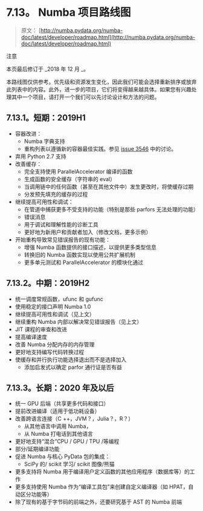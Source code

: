 # 7.13。 Numba 项目路线图

> 原文： [http://numba.pydata.org/numba-doc/latest/developer/roadmap.html](http://numba.pydata.org/numba-doc/latest/developer/roadmap.html)

注意

本页最后修订于 _2018 年 12 月 _。

本路线图仅供参考。优先级和资源发生变化，因此我们可能会选择重新排序或放弃此列表中的内容。此外，进一步的项目，它们将变得越来越具体。如果您有兴趣处理其中一个项目，请打开一个我们可以先讨论设计和方法的问题。

## 7.13.1。短期：2019H1

*   容器改进：
    *   Numba 字典支持
    *   重构列表以遵循新的容器最佳实践。参见 [issue 3546](https://github.com/numba/numba/issues/3546#issuecomment-443008201) 中的讨论。
*   弃用 Python 2.7 支持
*   改善缓存：
    *   完全支持使用 ParallelAccelerator 编译的函数
    *   生成函数的安全缓存（字符串的 eval）
    *   当调用链中的任何函数（甚至在其他文件中）发生更改时，将使缓存过期
    *   分发预先填充的缓存的过程
*   继续提高可用性和调试：
    *   在管道中捕获更多不受支持的功能（特别是那些 parfors 无法处理的功能）
    *   错误消息
    *   用于调试和理解性能的诊断工具
    *   更好地为新用户和贡献者加入（修改文档，更多示例）
*   开始重构导致常见错误报告的现有功能：
    *   增强 Numba 函数提供的接口描述，以提供更多类型信息
    *   转换旧的 Numba 函数实现以使用公共扩展机制
    *   更多单元测试和 ParallelAccelerator 的模块化通过

## 7.13.2。中期：2019H2

*   统一调度常规函数，ufunc 和 gufunc
*   使用稳定的接口声明 Numba 1.0
*   继续提高可用性和调试（见上文）
*   继续重构 Numba 内部以解决常见错误报告（见上文）
*   JIT 课程的审查和改进
*   提高编译速度
*   改善 Numba 分配内存的内存管理
*   更好地支持编写代码转换过程
*   使缓存和并行执行功能选择退出而不是选择加入
    *   添加启发式以确定 parfor 通行证是否有益

## 7.13.3。长期：2020 年及以后

*   统一 GPU 后端（共享更多代码和接口）
*   提前改进编译（适用于低功耗设备）
*   改善跨语言连接（C ++，JVM？，Julia？，R？）
    *   从其他语言中调用 Numba，
    *   从 Numba 打电话到其他语言
*   更好地支持“混合”CPU / GPU / TPU /等编程
*   部分/延期编译功能
*   促进 Numba 与核心 PyData 包的集成：
    *   SciPy 的/ scikit 学习/ scikit 图像/熊猫
*   更多支持将 Numba 用于编译用户定义函数的其他应用程序（数据库等）的工作
*   更多支持使用 Numba 作为“编译工具包”来创建自定义编译器（如 HPAT，自动区分功能等）
*   除了现有的基于字节码的前端之外，还要研究基于 AST 的 Numba 前端